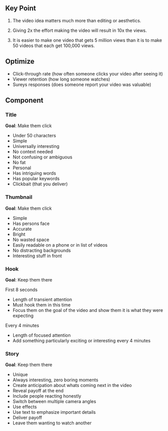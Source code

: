 ## Key Point

1. The video idea matters much more than editing or aesthetics.

2. Giving 2x the effort making the video will result in 10x the views.

3. It is easier to make one video that gets 5 million views than it is to make 50 videos that each get 100,000 views.

## Optimize

- Click-through rate (how often someone clicks your video after seeing it)
- Viewer retention (how long someone watches)
- Sureys responses (does someone report your video was valuable)

## Component

### Title

**Goal**: Make them click

- Under 50 characters
- Simple
- Universally interesting
- No context needed
- Not confusing or ambiguous
- No fat
- Personal
- Has intriguing words
- Has popular keywords
- Clickbait (that you deliver)

### Thumbnail

**Goal**: Make them click

- Simple
- Has persons face
- Accurate
- Bright
- No wasted space
- Easily readable on a phone or in list of videos
- No distracting backgrounds
- Interesting stuff in front

### Hook

**Goal**: Keep them there

First 8 seconds

- Length of transient attention
- Must hook them in this time
- Focus them on the goal of the video and show them it is what they were expecting

Every 4 minutes

- Length of focused attention
- Add something particularly exciting or interesting every 4 minutes

### Story

**Goal**: Keep them there

- Unique
- Always interesting, zero boring moments
- Create anticipation about whats coming next in the video
- Reveal payoff at the end
- Include people reacting honestly
- Switch between multiple camera angles
- Use effects
- Use text to emphasize important details
- Deliver payoff
- Leave them wanting to watch another

